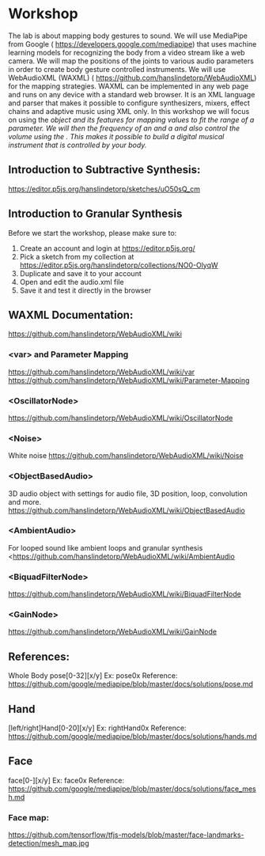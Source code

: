 # Workshop

The lab is about mapping body gestures to sound. We will use MediaPipe from Google ( https://developers.google.com/mediapipe)  that uses machine learning models for recognizing the body from a video stream like a web camera. We will map the positions of the joints to various audio parameters in order to create body gesture controlled instruments.
We will use WebAudioXML (WAXML) ( https://github.com/hanslindetorp/WebAudioXML) for the mapping strategies. WAXML can be implemented in any web page and runs on any device with a standard web browser. It is an XML language and parser that makes it possible to configure synthesizers, mixers, effect chains and adaptive music using XML only.
In this workshop we will focus on using the <var> object and its features for mapping values to fit the range of a parameter. We will then the frequency of an <OscillatorNode> and a <BiquadFilterNode> and also control the volume using the <GainNode>. This makes it possible to build a digital musical instrument that is controlled by your body.
 
## Introduction to Subtractive Synthesis:
https://editor.p5js.org/hanslindetorp/sketches/uO50sQ_cm
 
## Introduction to Granular Synthesis


Before we start the workshop, please make sure to:

1. Create an account and login at  https://editor.p5js.org/
2. Pick a sketch from my collection at  https://editor.p5js.org/hanslindetorp/collections/NO0-OlyqW
3. Duplicate and save it to your account
4. Open and edit the audio.xml file
5. Save it and test it directly in the browser
 
## WAXML Documentation:
https://github.com/hanslindetorp/WebAudioXML/wiki

### \<var> and Parameter Mapping
https://github.com/hanslindetorp/WebAudioXML/wiki/var
https://github.com/hanslindetorp/WebAudioXML/wiki/Parameter-Mapping

### \<OscillatorNode>
https://github.com/hanslindetorp/WebAudioXML/wiki/OscillatorNode
 
### \<Noise>
 White noise
https://github.com/hanslindetorp/WebAudioXML/wiki/Noise
 
### \<ObjectBasedAudio>
3D audio object with settings for audio file, 3D position, loop, convolution and more.
https://github.com/hanslindetorp/WebAudioXML/wiki/ObjectBasedAudio
 
### \<AmbientAudio>
For looped sound like ambient loops and granular synthesis
<https://github.com/hanslindetorp/WebAudioXML/wiki/AmbientAudio

### \<BiquadFilterNode>
https://github.com/hanslindetorp/WebAudioXML/wiki/BiquadFilterNode

### \<GainNode>
https://github.com/hanslindetorp/WebAudioXML/wiki/GainNode


## References:
Whole Body
pose[0-32][x/y]
Ex: pose0x
Reference:
https://github.com/google/mediapipe/blob/master/docs/solutions/pose.md

## Hand
[left/right]Hand[0-20][x/y]
Ex: rightHand0x
Reference:
https://github.com/google/mediapipe/blob/master/docs/solutions/hands.md

## Face
face[0-][x/y]
Ex: face0x
Reference:
https://github.com/google/mediapipe/blob/master/docs/solutions/face_mesh.md

### Face map:
https://github.com/tensorflow/tfjs-models/blob/master/face-landmarks-detection/mesh_map.jpg
